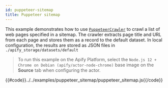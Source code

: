 ```yaml
---
id: puppeteer-sitemap
title: Puppeteer sitemap
---
```


 This example demonstrates how to use [`PuppeteerCrawler`](/docs/api/puppeteer-crawler) to crawl a list of web pages
 specified in a sitemap. The crawler extracts page title and URL from each page
 and stores them as a record to the default dataset.
 In local configuration, the results are stored as JSON files in `./apify_storage/datasets/default`

 > To run this example on the Apify Platform, select the `Node.js 12 + Chrome on Debian (apify/actor-node-chrome)` 
 >base image on the **Source** tab when configuring the actor.


{{#code}}../../examples/puppeteer_sitemap/puppeteer_sitemap.js{{/code}}